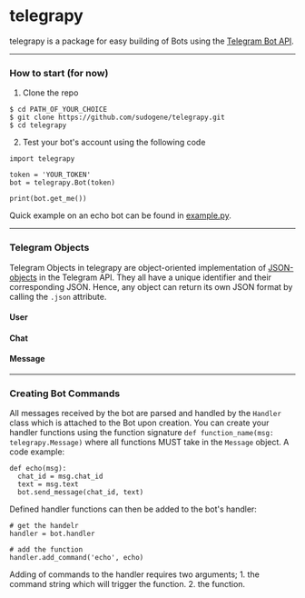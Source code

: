 # telegrapy

telegrapy is a package for easy building of Bots using the [Telegram Bot API](https://core.telegram.org/bots). 

---

### How to start (for now)
1. Clone the repo
```
$ cd PATH_OF_YOUR_CHOICE
$ git clone https://github.com/sudogene/telegrapy.git
$ cd telegrapy
```

2. Test your bot's account using the following code
```
import telegrapy

token = 'YOUR_TOKEN'
bot = telegrapy.Bot(token)

print(bot.get_me())
```

Quick example on an echo bot can be found in [example.py](example.py).

---

### Telegram Objects
Telegram Objects in telegrapy are object-oriented implementation of [JSON-objects](https://core.telegram.org/bots/api#available-types) in the Telegram API. They all have a unique identifier and their corresponding JSON. Hence, any object can return its own JSON format by calling the `.json` attribute.

#### User

#### Chat

#### Message

---

### Creating Bot Commands
All messages received by the bot are parsed and handled by the `Handler` class which is attached to the Bot upon creation. You can create your handler functions using the function signature `def function_name(msg: telegrapy.Message)` where all functions MUST take in the `Message` object. A code example:
```
def echo(msg):
  chat_id = msg.chat_id
  text = msg.text
  bot.send_message(chat_id, text)
```
Defined handler functions can then be added to the bot's handler:
```
# get the handelr
handler = bot.handler

# add the function
handler.add_command('echo', echo)
```
Adding of commands to the handler requires two arguments; 1. the command string which will trigger the function. 2. the function.

